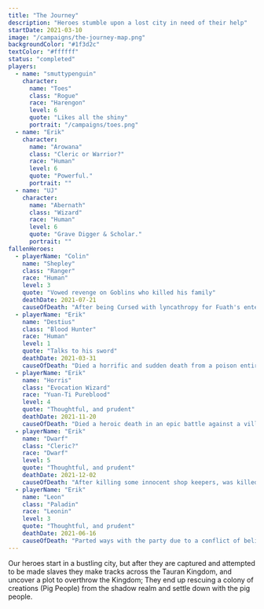 ```yaml
---
title: "The Journey"
description: "Heroes stumble upon a lost city in need of their help"
startDate: 2021-03-10
image: "/campaigns/the-journey-map.png"
backgroundColor: "#1f3d2c"
textColor: "#ffffff"
status: "completed"
players:
  - name: "smuttypenguin"
    character:
      name: "Toes"
      class: "Rogue"
      race: "Harengon"
      level: 6
      quote: "Likes all the shiny"
      portrait: "/campaigns/toes.png"
  - name: "Erik"
    character:
      name: "Arowana"
      class: "Cleric or Warrior?"
      race: "Human"
      level: 6
      quote: "Powerful."
      portrait: ""
  - name: "UJ"
    character:
      name: "Abernath"
      class: "Wizard"
      race: "Human"
      level: 6
      quote: "Grave Digger & Scholar."
      portrait: ""
fallenHeroes:
  - playerName: "Colin"
    name: "Shepley"
    class: "Ranger"
    race: "Human"
    level: 3
    quote: "Vowed revenge on Goblins who killed his family"
    deathDate: 2021-07-21
    causeOfDeath: "After being Cursed with lyncathropy for Fuath's entertainment, Shepley ended up dying as a werewolf."
  - playerName: "Erik"
    name: "Destius"
    class: "Blood Hunter"
    race: "Human"
    level: 1
    quote: "Talks to his sword"
    deathDate: 2021-03-31
    causeOfDeath: "Died a horrific and sudden death from a poison entirely too powerful to be in the game."
  - playerName: "Erik"
    name: "Horris"
    class: "Evocation Wizard"
    race: "Yuan-Ti Pureblood"
    level: 4
    quote: "Thoughtful, and prudent"
    deathDate: 2021-11-20
    causeOfDeath: "Died a heroic death in an epic battle against a villian, saving Toes and Abernath."
  - playerName: "Erik"
    name: "Dwarf"
    class: "Cleric?"
    race: "Dwarf"
    level: 5
    quote: "Thoughtful, and prudent"
    deathDate: 2021-12-02
    causeOfDeath: "After killing some innocent shop keepers, was killed by a famed wizard who claimed to have served 'justice'."
  - playerName: "Erik"
    name: "Leon"
    class: "Paladin"
    race: "Leonin"
    level: 3
    quote: "Thoughtful, and prudent"
    deathDate: 2021-06-16
    causeOfDeath: "Parted ways with the party due to a conflict of beliefs."
---
```


Our heroes start in a bustling city, but after they are captured and attempted to be made slaves they make tracks across the Tauran Kingdom, and uncover a plot to overthrow the Kingdom; They end up rescuing a colony of creations (Pig People) from the shadow realm and settle down with the pig people.